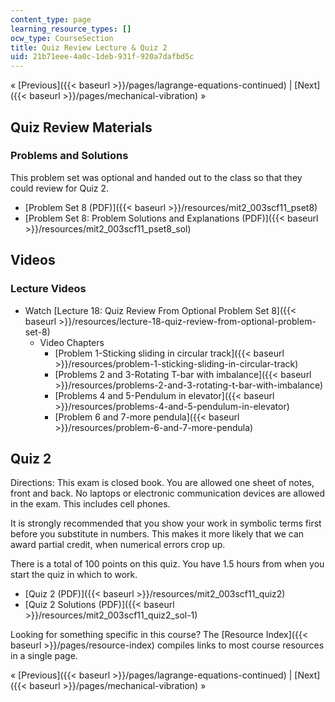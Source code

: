 ```yaml
---
content_type: page
learning_resource_types: []
ocw_type: CourseSection
title: Quiz Review Lecture & Quiz 2
uid: 21b71eee-4a0c-1deb-931f-920a7dafbd5c
---
```


« [Previous]({{< baseurl >}}/pages/lagrange-equations-continued) | [Next]({{< baseurl >}}/pages/mechanical-vibration) »

Quiz Review Materials
---------------------

### Problems and Solutions

This problem set was optional and handed out to the class so that they could review for Quiz 2.

*   [Problem Set 8 (PDF)]({{< baseurl >}}/resources/mit2_003scf11_pset8)
*   [Problem Set 8: Problem Solutions and Explanations (PDF)]({{< baseurl >}}/resources/mit2_003scf11_pset8_sol)

Videos
------

### Lecture Videos

*   Watch [Lecture 18: Quiz Review From Optional Problem Set 8]({{< baseurl >}}/resources/lecture-18-quiz-review-from-optional-problem-set-8)
    *   Video Chapters
        *   [Problem 1-Sticking sliding in circular track]({{< baseurl >}}/resources/problem-1-sticking-sliding-in-circular-track)
        *   [Problems 2 and 3-Rotating T-bar with imbalance]({{< baseurl >}}/resources/problems-2-and-3-rotating-t-bar-with-imbalance)
        *   [Problems 4 and 5-Pendulum in elevator]({{< baseurl >}}/resources/problems-4-and-5-pendulum-in-elevator)
        *   [Problem 6 and 7-more pendula]({{< baseurl >}}/resources/problem-6-and-7-more-pendula)

Quiz 2
------

Directions: This exam is closed book. You are allowed one sheet of notes, front and back. No laptops or electronic communication devices are allowed in the exam. This includes cell phones.

It is strongly recommended that you show your work in symbolic terms first before you substitute in numbers. This makes it more likely that we can award partial credit, when numerical errors crop up.

There is a total of 100 points on this quiz. You have 1.5 hours from when you start the quiz in which to work.

*   [Quiz 2 (PDF)]({{< baseurl >}}/resources/mit2_003scf11_quiz2)
*   [Quiz 2 Solutions (PDF)]({{< baseurl >}}/resources/mit2_003scf11_quiz2_sol-1)

Looking for something specific in this course? The [Resource Index]({{< baseurl >}}/pages/resource-index) compiles links to most course resources in a single page.

« [Previous]({{< baseurl >}}/pages/lagrange-equations-continued) | [Next]({{< baseurl >}}/pages/mechanical-vibration) »